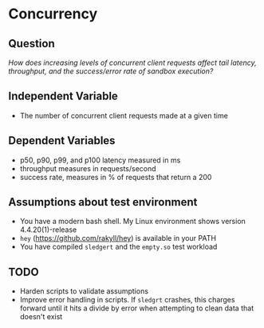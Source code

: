 # Concurrency

## Question

_How does increasing levels of concurrent client requests affect tail latency, throughput, and the success/error rate of sandbox execution?_

## Independent Variable

- The number of concurrent client requests made at a given time

## Dependent Variables

- p50, p90, p99, and p100 latency measured in ms
- throughput measures in requests/second
- success rate, measures in % of requests that return a 200

## Assumptions about test environment

- You have a modern bash shell. My Linux environment shows version 4.4.20(1)-release
- `hey` (https://github.com/rakyll/hey) is available in your PATH
- You have compiled `sledgert` and the `empty.so` test workload

## TODO

- Harden scripts to validate assumptions
- Improve error handling in scripts. If `sledgrt` crashes, this charges forward until it hits a divide by error when attempting to clean data that doesn't exist
